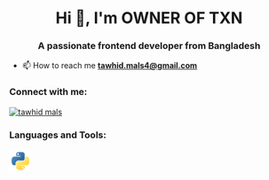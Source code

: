 <h1 align="center">Hi 👋, I'm OWNER OF TXN</h1>
<h3 align="center">A passionate frontend developer from Bangladesh</h3>

- 📫 How to reach me **tawhid.mals4@gmail.com**

<h3 align="left">Connect with me:</h3>
<p align="left">
<a href="https://fb.com/tawhid mals" target="blank"><img align="center" src="https://raw.githubusercontent.com/rahuldkjain/github-profile-readme-generator/master/src/images/icons/Social/facebook.svg" alt="tawhid mals" height="30" width="40" /></a>
</p>

<h3 align="left">Languages and Tools:</h3>
<p align="left"> <a href="https://www.python.org" target="_blank" rel="noreferrer"> <img src="https://raw.githubusercontent.com/devicons/devicon/master/icons/python/python-original.svg" alt="python" width="40" height="40"/> </a> </p>
